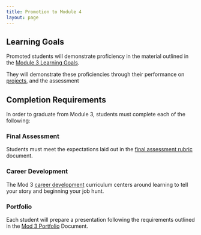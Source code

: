 ```yaml
---
title: Promotion to Module 4
layout: page
---
```


## Learning Goals

Promoted students will demonstrate proficiency in the material outlined in the [Module 3 Learning Goals](./learning_goals).

They will demonstrate these proficiencies through their performance on [projects](./projects), and the assessment

## Completion Requirements


In order to graduate from Module 3, students must complete each of the following:

### Final Assessment

Students must meet the expectations laid out in the [final assessment rubric](./practice_assessments/diagnostic) document.

### Career Development

The Mod 3 [career development](https://github.com/turingschool/career-development-curriculum/tree/master/module_three) curriculum centers around learning to tell your story and beginning your job hunt.

### Portfolio

Each student will prepare a presentation following the requirements outlined in the [Mod 3 Portfolio](./misc/portfolio_requirements) Document.
